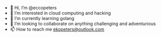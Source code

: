 - 👋 Hi, I’m @eccopeters
- 👀 I’m interested in cloud computing and hacking
- 🌱 I’m currently learning golang
- 💞️ I’m looking to collaborate on anything challenging and adventurious
- 📫 How to reach me ekopeters@outlook.com

<!---
eccopeters/eccopeters is a ✨ special ✨ repository because its `README.md` (this file) appears on your GitHub profile.
You can click the Preview link to take a look at your changes.
--->
